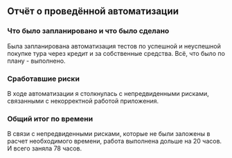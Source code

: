 ## Отчёт о проведённой автоматизации

### Что было запланировано и что было сделано
Была запланирована автоматизация тестов по успешной и неуспешной покупке тура 
через кредит и за собственные средства. Всё, что было по плану - выполнено.

### Сработавшие риски
В ходе автоматизации я столкнулась с непредвиденными рисками, связанными с некорректной работой приложения. 

### Общий итог по времени 
В связи с непредвиденными рисками, которые не были заложены в расчет необходимого времени, работа выполнена дольше на 20 часов. И всего заняла 78 часов.
